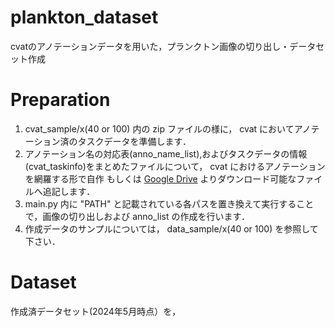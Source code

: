 # plankton_dataset
cvatのアノテーションデータを用いた，プランクトン画像の切り出し・データセット作成

# Preparation
1. cvat_sample/x(40 or 100) 内の zip ファイルの様に， cvat においてアノテーション済のタスクデータを準備します．
2. アノテーション名の対応表(anno_name_list),およびタスクデータの情報(cvat_taskinfo)をまとめたファイルについて， cvat におけるアノテーションを網羅する形で自作 もしくは [Google Drive](https://drive.google.com/drive/folders/16x4IDIFmGJeLQr1QsCbYQzQU1KGDpJyC?usp=drive_link) よりダウンロード可能なファイルへ追記します．
3. main.py 内に "PATH" と記載されている各パスを置き換えて実行することで，画像の切り出しおよび anno_list の作成を行います．
4. 作成データのサンプルについては， data_sample/x(40 or 100) を参照して下さい．


# Dataset
作成済データセット(2024年5月時点）を，
